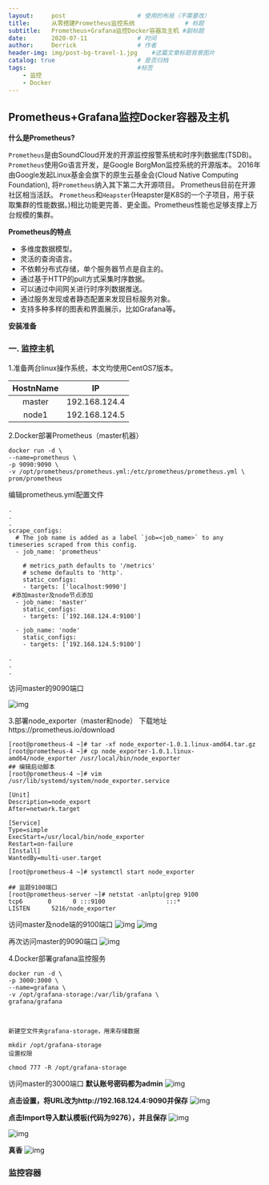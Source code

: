 ```yaml
---
layout:     post   				    # 使用的布局（不需要改）
title:      从零搭建Prometheus监控系统 				# 标题 
subtitle:   Prometheus+Grafana监控Docker容器及主机 #副标题
date:       2020-07-11 				# 时间
author:     Derrick 				# 作者
header-img: img/post-bg-travel-1.jpg 	#这篇文章标题背景图片
catalog: true 						# 是否归档
tags:								#标签
    - 监控
    - Docker
---
```


## Prometheus+Grafana监控Docker容器及主机

**什么是Prometheus?**

`Prometheus`是由SoundCloud开发的开源监控报警系统和时序列数据库(TSDB)。`Prometheus`使用Go语言开发，是Google BorgMon监控系统的开源版本。
2016年由Google发起Linux基金会旗下的原生云基金会(Cloud Native Computing Foundation), 将`Prometheus`纳入其下第二大开源项目。
Prometheus目前在开源社区相当活跃。
`Prometheus`和`Heapster`(Heapster是K8S的一个子项目，用于获取集群的性能数据。)相比功能更完善、更全面。Prometheus性能也足够支撑上万台规模的集群。


**Prometheus的特点**

* 多维度数据模型。
* 灵活的查询语言。
* 不依赖分布式存储，单个服务器节点是自主的。
* 通过基于HTTP的pull方式采集时序数据。
* 可以通过中间网关进行时序列数据推送。
* 通过服务发现或者静态配置来发现目标服务对象。
* 支持多种多样的图表和界面展示，比如Grafana等。



**安装准备**
### 一. 监控主机



1.准备两台linux操作系统，本文均使用CentOS7版本。

|  HostnName| IP  |
| :----: | :----: | 
| master  | 192.168.124.4 |
| node1  | 192.168.124.5 |



2.Docker部署Prometheus（master机器）

```shell
docker run -d \
--name=prometheus \
-p 9090:9090 \
-v /opt/prometheus/prometheus.yml:/etc/prometheus/prometheus.yml \
prom/prometheus
```

编辑prometheus.yml配置文件
```shell
.
.
.
scrape_configs:
  # The job name is added as a label `job=<job_name>` to any timeseries scraped from this config.
  - job_name: 'prometheus'

    # metrics_path defaults to '/metrics'
    # scheme defaults to 'http'.
    static_configs:
    - targets: ['localhost:9090']
 #添加master及node节点添加
  - job_name: 'master'
    static_configs:
    - targets: ['192.168.124.4:9100']
  
  - job_name: 'node'
    static_configs:
    - targets: ['192.168.124.5:9100']

.
.
.
```





访问master的9090端口

![img](/img/2020-07-11-prometheus/prometheus1.png)

3.部署node_exporter（master和node）
下载地址https://prometheus.io/download


```shell
[root@prometheus-4 ~]# tar -xf node_exporter-1.0.1.linux-amd64.tar.gz
[root@prometheus-4 ~]# cp node_exporter-1.0.1.linux-amd64/node_exporter /usr/local/bin/node_exporter
## 编辑启动脚本
[root@prometheus-4 ~]# vim /usr/lib/systemd/system/node_exporter.service

[Unit]
Description=node_export
After=network.target
 
[Service]
Type=simple
ExecStart=/usr/local/bin/node_exporter
Restart=on-failure
[Install]
WantedBy=multi-user.target

[root@prometheus-4 ~]# systemctl start node_exporter

## 监题9100端口
[root@prometheus-server ~]# netstat -anlptu|grep 9100
tcp6       0      0 :::9100                 :::*                    LISTEN      5216/node_exporter  
```

访问master及node端的9100端口
![img](/img/2020-07-11-prometheus/node_exporter1.png)
![img](/img/2020-07-11-prometheus/node_exporter2.png)

再次访问master的9090端口
![img](/img/2020-07-11-prometheus/prometheus2.png)




4.Docker部署grafana监控服务

```shell
docker run -d \
-p 3000:3000 \
--name=grafana \
-v /opt/grafana-storage:/var/lib/grafana \
grafana/grafana



新建空文件夹grafana-storage，用来存储数据

mkdir /opt/grafana-storage
设置权限

chmod 777 -R /opt/grafana-storage
```

访问master的3000端口
**默认账号密码都为admin**
![img](/img/2020-07-11-prometheus/Grafana1.png)

**点击设置，将URL改为http://192.168.124.4:9090并保存**
![img](/img/2020-07-11-prometheus/Grafana2.png)

**点击Import导入默认模板(代码为9276），并且保存**
![img](/img/2020-07-11-prometheus/Grafana3.png)


![img](/img/2020-07-11-prometheus/Grafana4.png)


**真香**
![img](/img/2020-07-11-prometheus/Grafana5.png)




### 监控容器
